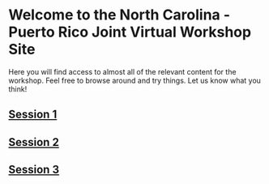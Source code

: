 # Welcome to the North Carolina - Puerto Rico Joint Virtual Workshop Site

Here you will find access to almost all of the relevant content for the workshop.  Feel free to browse around and try things.  Let us know what you think!

## [Session 1](/../../schedule/session1_2021_wkshp_sched.md)
## [Session 2](/schedule/session2_2021_wkshp_sched.md)
## [Session 3](/schedule/session3_2021_wkshp_sched.md)






